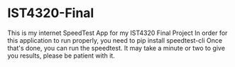 # IST4320-Final
This is my internet SpeedTest App for my IST4320 Final Project
In order for this application to run properly, you need to pip install speedtest-cli
Once that's done, you can run the speedtest. It may take a minute or two to give you results, please be patient with it. 
